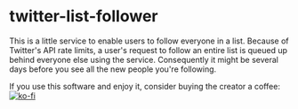 # twitter-list-follower

This is a little service to enable users to follow everyone in a list. Because of Twitter's API rate limits, a user's request to follow an entire list is queued up behind everyone else using the service. Consequently it might be several days before you see all the new people you're following. 

If you use this software and enjoy it, consider buying the creator a coffee: [![ko-fi](https://ko-fi.com/img/githubbutton_sm.svg)](https://ko-fi.com/V7V24IODP)
